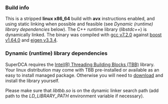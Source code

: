 ### Build info
This is a stripped **linux x86_64** build with **avx** instructions enabled, and using static linking when possible and feasible (see *Dynamic (runtime) library dependencies* below). The C++ runtime library (*libstdc++*) is dynamically linked. The binary was compiled with [gcc v7.2.0](https://gcc.gnu.org/) against [boost v1.64.0](https://www.boost.org/) and [eigen v3.3.4](https://eigen.tuxfamily.org/).

### Dynamic (runtime) library dependencies
SuperDCA requires the [Intel(R) Threading Building Blocks (TBB)](https://www.threadingbuildingblocks.org/) library. Your linux distribution may come with TBB pre-installed or available as an easy to install managed package. Otherwise you will need to [download](https://github.com/01org/tbb/releases/) and install the library yourself.

Please make sure that *libtbb.so* is on the dynamic linker search path (add path to the *LD_LIBRARY_PATH* environment variable if necessary).
